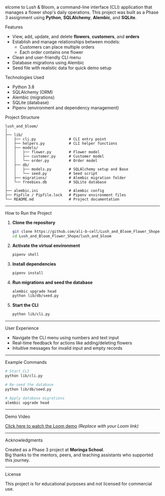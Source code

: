 elcome to Lush & Bloom, a command-line interface (CLI) application that manages a flower shop's daily operations. This project was built as a Phase 3 assignment using **Python**, **SQLAlchemy**, **Alembic**, and **SQLite**.

Features

- View, add, update, and delete **flowers**, **customers**, and **orders**
- Establish and manage relationships between models:
  - Customers can place multiple orders
  - Each order contains one flower
- Clean and user-friendly CLI menu
- Database migrations using Alembic
- Seed file with realistic data for quick demo setup

Technologies Used

- Python 3.8
- SQLAlchemy (ORM)
- Alembic (migrations)
- SQLite (database)
- Pipenv (environment and dependency management)

 Project Structure

```
lush_and_bloom/
│
├── lib/
│   ├── cli.py               # CLI entry point
│   ├── helpers.py           # CLI helper functions
│   ├── models/
│   │   ├── flower.py        # Flower model
│   │   ├── customer.py      # Customer model
│   │   └── order.py         # Order model
│   ├── db/
│   │   ├── models.py        # SQLAlchemy setup and Base
│   │   └── seed.py          # Seed script
│   ├── migrations/          # Alembic migration folder
│   └── freebies.db          # SQLite database
│
├── alembic.ini              # Alembic config
├── Pipfile / Pipfile.lock   # Pipenv environment files
└── README.md                # Project documentation
```

---

 How to Run the Project

1. **Clone the repository**  
   ```bash
   git clone https://github.com/ali-b-cell/Lush_and_Bloom_Flower_Shope.git
   cd Lush_and_Bloom_Flower_Shope/lush_and_bloom
   ```

2. **Activate the virtual environment**  
   ```bash
   pipenv shell
   ```

3. **Install dependencies**  
   ```bash
   pipenv install
   ```

4. **Run migrations and seed the database**  
   ```bash
   alembic upgrade head
   python lib/db/seed.py
   ```

5. **Start the CLI**  
   ```bash
   python lib/cli.py
   ```

---

 User Experience

- Navigate the CLI menu using numbers and text input
- Real-time feedback for actions like adding/deleting flowers
- Intuitive messages for invalid input and empty records

---

 Example Commands

```bash
# Start CLI
python lib/cli.py

# Re-seed the database
python lib/db/seed.py

# Apply database migrations
alembic upgrade head
```

---

Demo Video

 [Click here to watch the Loom demo](https://www.loom.com/) *(Replace with your Loom link)*

---

 Acknowledgments

Created as a Phase 3 project at **Moringa School**.  
Big thanks to the mentors, peers, and teaching assistants who supported this journey.

---

License

This project is for educational purposes and not licensed for commercial use.




